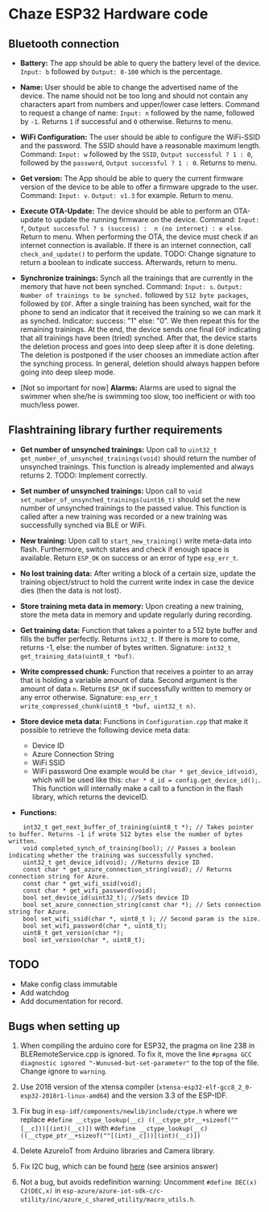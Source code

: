 # Chaze ESP32 Hardware code

## Bluetooth connection

- **Battery:** The app should be able to query the battery level of the device. ```Input: b``` followed by ```Output: 0-100``` which is the percentage.

- **Name:** User should be able to change the advertised name of the device. The name should not be too long and should not contain any characters apart from numbers and upper/lower case letters. Command to request a change of name: ```Input: n``` followed by the name, followed by ```-1```. Returns ```1``` if successful and ```0``` otherwise. Returns to menu.

- **WiFi Configuration:** The user should be able to configure the WiFi-SSID and the password. The SSID should have a reasonable maximum length. Command: ```Input: w``` followed by the ```SSID```, ```Output successful ? 1 : 0```, followed by the ```password```, ```Output successful ? 1 : 0```. Returns to menu.

- **Get version:** The App should be able to query the current firmware version of the device to be able to offer a firmware upgrade to the user. Command: ```Input: v```. ```Output: v1.3``` for example. Return to menu.

- **Execute OTA-Update:** The device should be able to perform an OTA-update to update the running firmware on the device. Command: ```Input: f```, ```Output successful ? s (success) :  n (no internet) : e else```. Return to menu. When performing the OTA, the device must check if an internet connection is available. If there is an internet connection, call ```check_and_update()``` to perform the update. TODO: Change signature to return a boolean to indicate success. Afterwards, return to menu.

- **Synchronize trainings:** Synch all the trainings that are currently in the memory that have not been synched. Command: ```Input: s```. ```Output: Number of trainings to be synched.``` followed by ```512 byte packages```, followed by ```EOF```. After a single training has been synched, wait for the phone to send an indicator that it received the training so we can mark it as synched. Indicator: success: "1" else: "0". We then repeat this for the remaining trainings. At the end, the device sends one final ```EOF``` indicating that all trainings have been (tried) synched. After that, the device starts the deletion process and goes into deep sleep after it is done deleting. The deletion is postponed if the user chooses an immediate action after the synching process. In general, deletion should always happen before going into deep sleep mode.

- [Not so important for now] **Alarms:** Alarms are used to signal the swimmer when she/he is swimming too slow, too inefficient or with too much/less power.

## Flashtraining library further requirements

- **Get number of unsynched trainings:** Upon call to ```uint32_t get_number_of_unsynched_trainings(void)``` should return the number of unsynched trainings. This function is already implemented and always returns 2. TODO: Implement correctly.

- **Set number of unsynched trainings:** Upon call to ```void set_number_of_unsynched_trainings(uint16_t)``` should set the new number of unsynched trainings to the passed value. This function is called after a new training was recorded or a new training was successfully synched via BLE or WiFi.

- **New training:** Upon call to ```start_new_training()``` write meta-data into flash. Furthermore, switch states and check if enough space is available. Return ```ESP_OK``` on success or an error of type ```esp_err_t```.

- **No lost training data:** After writing a block of a certain size, update the training object/struct to hold the current write index in case the device dies (then the data is not lost).


- **Store training meta data in memory:** Upon creating a new training, store the meta data in memory and update regularly during recording.

- **Get training data:** Function that takes a pointer to a 512 byte buffer and fills the buffer perfectly. Returns ```int32_t```. If there is more to come, returns -1, else: the number of bytes written.  Signature: ```int32_t get_training_data(uint8_t *buf)```.

- **Write compressed chunk:** Function that receives a pointer to an array that is holding a variable amount of data. Second argument is the amount of data ```n```. Returns ```ESP_OK``` if successfully written to memory or any error otherwise. Signature: ```esp_err_t write_compressed_chunk(uint8_t *buf, uint32_t n)```.

- **Store device meta data:** Functions in ```Configuration.cpp``` that make it possible to retrieve the following device meta data:
    - Device ID
    - Azure Connection String
    - WiFi SSID
    - WiFi password
One example would be ```char * get_device_id(void)```, which will be used like this: ```char * d_id = config.get_device_id();```. This function will internally make a call to a function in the flash library, which returns the deviceID.

- **Functions:**
```
    int32_t get_next_buffer_of_training(uint8_t *); // Takes pointer to buffer. Returns -1 if wrote 512 bytes else the number of bytes written.
    void completed_synch_of_training(bool); // Passes a boolean indicating whether the training was successfully synched.
    uint32_t get_device_id(void); //Returns device ID
    const char * get_azure_connection_string(void); // Returns connection string for Azure.
    const char * get_wifi_ssid(void);
    const char * get_wifi_password(void);
    bool set_device_id(uint32_t); //Sets device ID
    bool set_azure_connection_string(const char *); // Sets connection string for Azure.
    bool set_wifi_ssid(char *, uint8_t ); // Second param is the size.
    bool set_wifi_password(char *, uint8_t);
    uint8_t get_version(char *);
    bool set_version(char *, uint8_t);
```

## TODO

- Make config class immutable
- Add watchdog
- Add documentation for record.

## Bugs when setting up

1) When compiling the arduino core for ESP32, the pragma on line 238 in BLERemoteService.cpp is ignored. To fix it, move the line ```#pragma GCC diagnostic ignored "-Wunused-but-set-parameter"``` to the top of the file. Change ignore to ```warning```.

2) Use 2018 version of the xtensa compiler (```xtensa-esp32-elf-gcc8_2_0-esp32-2018r1-linux-amd64```) and the version 3.3 of the ESP-IDF.

3) Fix bug in ```esp-idf/components/newlib/include/ctype.h``` where we replace ```#define __ctype_lookup(__c) ((__ctype_ptr__+sizeof(""[__c]))[(int)(__c)])``` with ```#define __ctype_lookup(__c) ((__ctype_ptr__+sizeof(""[(int)__c]))[(int)(__c)])```

4) Delete AzureIoT from Arduino libraries and Camera library.

5) Fix I2C bug, which can be found [here](https://github.com/espressif/esp-idf/issues/680) (see arsinios answer)

6) Not a bug, but avoids redefinition warning: Uncomment ```#define DEC(x) C2(DEC,x)``` in ```esp-azure/azure-iot-sdk-c/c-utility/inc/azure_c_shared_utility/macro_utils.h```.
